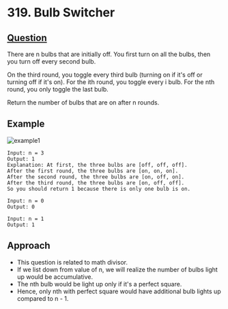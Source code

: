 # 319. Bulb Switcher

## [Question](https://leetcode.com/problems/bulb-switcher/)
There are n bulbs that are initially off. You first turn on all the bulbs, then you turn off every second bulb.

On the third round, you toggle every third bulb (turning on if it's off or turning off if it's on). For the ith round, you toggle every i bulb. For the nth round, you only toggle the last bulb.

Return the number of bulbs that are on after n rounds.

## Example
![example1](https://user-images.githubusercontent.com/42335542/147843538-6dc59992-96e2-4a7e-9444-b9a48eaa8b43.png)
```
Input: n = 3
Output: 1
Explanation: At first, the three bulbs are [off, off, off].
After the first round, the three bulbs are [on, on, on].
After the second round, the three bulbs are [on, off, on].
After the third round, the three bulbs are [on, off, off]. 
So you should return 1 because there is only one bulb is on.
```

```
Input: n = 0
Output: 0
```

```
Input: n = 1
Output: 1
```

## Approach
- This question is related to math divisor.
- If we list down from value of n, we will realize the number of bulbs light up would be accumulative.
- The nth bulb would be light up only if it's a perfect square.
- Hence, only nth with perfect square would have additional bulb lights up compared to n - 1.
